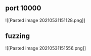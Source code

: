 ## port 10000

![[Pasted image 20210531151128.png]]

## fuzzing

![[Pasted image 20210531151556.png]]

